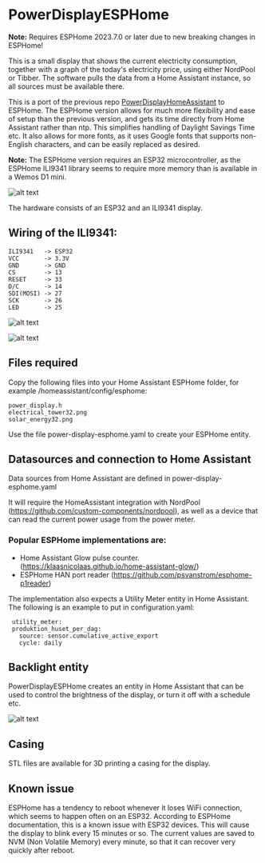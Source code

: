 # PowerDisplayESPHome

**Note:** Requires ESPHome 2023.7.0 or later due to new breaking changes in ESPHome!

This is a small display that shows the current electricity consumption, together with a graph of the today's electricity price, using either NordPool or Tibber. The software pulls the data from a Home Assistant instance, so all sources must be available there.

This is a port of the previous repo [PowerDisplayHomeAssistant](https://github.com/johannyren/PowerDisplayHomeAssistant) to ESPHome. The ESPHome version allows for much more flexibility and ease of setup than the previous version, and gets its time directly from Home Assistant rather than ntp. This simplifies handling of Daylight Savings Time etc. It also allows for more fonts, as it uses Google fonts that supports non-English characters, and can be easily replaced as desired.

**Note:** The ESPHome version requires an ESP32 microcontroller, as the ESPHome ILI9341 library seems to require more memory than is available in a Wemos D1 mini.



![alt text](https://github.com/johannyren/PowerDisplayESPHome/blob/main/images/Display1.jpg?raw=true)

The hardware consists of an ESP32 and an ILI9341 display.

## Wiring of the ILI9341:

```
ILI9341   -> ESP32
VCC       -> 3.3V
GND       -> GND
CS        -> 13
RESET     -> 33
D/C       -> 14
SDI(MOSI) -> 27
SCK       -> 26
LED       -> 25
```

![alt text](https://github.com/johannyren/PowerDisplayESPHome/blob/main/images/Wiring_ILI9341.jpg?raw=true)


![alt text](https://github.com/johannyren/PowerDisplayESPHome/blob/main/images/Wiring_ESP32.jpg?raw=true)

## Files required

Copy the following files into your Home Assistant ESPHome folder, for example /homeassistant/config/esphome:

```
power_display.h
electrical_tower32.png
solar_energy32.png
```
Use the file power-display-esphome.yaml to create your ESPHome entity.

## Datasources and connection to Home Assistant
Data sources from Home Assistant are defined in power-display-esphome.yaml

It will require the HomeAssistant integration with NordPool (https://github.com/custom-components/nordpool), as well as a device that can read the current power usage from the power meter. 

### Popular ESPHome implementations are:

- Home Assistant Glow pulse counter. (https://klaasnicolaas.github.io/home-assistant-glow/)
- ESPHome HAN port reader  (https://github.com/psvanstrom/esphome-p1reader)

The implementation also expects a Utility Meter entity in Home Assistant. The following is an example to put in configuration.yaml:
```
 utility_meter:
 produktion_huset_per_dag:
   source: sensor.cumulative_active_export
   cycle: daily
```

## Backlight entity
PowerDisplayESPHome creates an entity in Home Assistant that can be used to control the brightness of the display, or turn it off with a schedule etc.

![alt text](https://github.com/johannyren/PowerDisplayESPHome/blob/main/images/Backlight_entity.jpg?raw=true)



## Casing
STL files are available for 3D printing a casing for the display.

## Known issue
ESPHome has a tendency to reboot whenever it loses WiFi connection, which seems to happen often on an ESP32. According to ESPHome documentation, this is a known issue with ESP32 devices. This will cause the display to blink every 15 minutes or so. The current values are saved to NVM (Non Volatile Memory) every minute, so that it can recover very quickly after reboot. 

    
